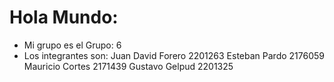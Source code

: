# Hola Mundo:

- Mi grupo es el Grupo: 6
- Los integrantes son:
    Juan David Forero 2201263
    Esteban Pardo 2176059
    Mauricio Cortes 2171439
    Gustavo Gelpud 2201325
